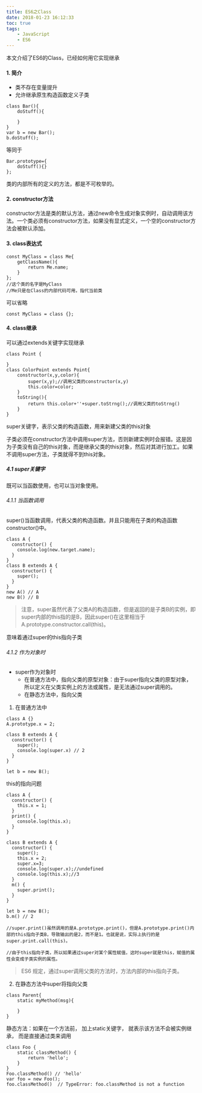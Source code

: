 ```yaml
---
title: ES6之Class
date: 2018-01-23 16:12:33
toc: true
tags:
    - JavaScript
    - ES6
---
```


本文介绍了ES6的Class，已经如何用它实现继承

#### 1. 简介
- 类不存在变量提升
- 允许继承原生构造函数定义子类

<!--more-->

```
class Bar(){
    doStuff(){
        
    }
}
var b = new Bar();
b.doStuff();
```
等同于
```
Bar.prototype={
    doStuff(){}
};
```
类的内部所有的定义的方法，都是不可枚举的。

#### 2. constructor方法
constructor方法是类的默认方法，通过new命令生成对象实例时，自动调用该方法。一个类必须有constructor方法，如果没有显式定义，一个空的constructor方法会被默认添加。

#### 3. class表达式
```
const MyClass = class Me{
    getClassName(){
        return Me.name;
    }
};
//这个类的名字是MyClass
//Me只是在Class的内部代码可用，指代当前类
```
可以省略
```
const MyClass = class {};
```

#### 4. class继承
可以通过extends关键字实现继承
```
class Point {
    
}
class ColorPoint extends Point{
    constructor(x,y,color){
        super(x,y);//调用父类的constructor(x,y)
        this.color=color;
    }    
    toString(){
        return this.color+''+super.toStrng();//调用父类的toStrng()
    }
}
```
super关键字，表示父类的构造函数，用来新建父类的this对象

子类必须在constructor方法中调用super方法，否则新建实例时会报错。这是因为子类没有自己的this对象，而是继承父类的this对象，然后对其进行加工。如果不调用super方法，子类就得不到this对象。


##### 4.1 super关键字
既可以当函数使用，也可以当对象使用。

###### 4.1.1 当函数调用
super()当函数调用，代表父类的构造函数。并且只能用在子类的构造函数constructor()中。
```
class A {
  constructor() {
    console.log(new.target.name);
  }
}
class B extends A {
  constructor() {
    super();
  }
}
new A() // A
new B() // B
```

> 注意，super虽然代表了父类A的构造函数，但是返回的是子类B的实例，即super内部的this指的是B，因此super()在这里相当于A.prototype.constructor.call(this)。

意味着通过super的this指向子类

###### 4.1.2 作为对象时
- super作为对象时
    - 在普通方法中，指向父类的原型对象：由于super指向父类的原型对象，所以定义在父类实例上的方法或属性，是无法通过super调用的。
    - 在静态方法中，指向父类

1. 在普通方法中
```
class A {}
A.prototype.x = 2;

class B extends A {
  constructor() {
    super();
    console.log(super.x) // 2
  }
}

let b = new B();
```
this的指向问题
```
class A {
  constructor() {
    this.x = 1;
  }
  print() {
    console.log(this.x);
  }
}

class B extends A {
  constructor() {
    super();
    this.x = 2;
    super.x=3;
    console.log(super.x);//undefined
    console.log(this.x);//3
  }
  m() {
    super.print();
  }
}

let b = new B();
b.m() // 2

//super.print()虽然调用的是A.prototype.print()，但是A.prototype.print()内部的this指向子类B，导致输出的是2，而不是1。也就是说，实际上执行的是super.print.call(this)。

//由于this指向子类，所以如果通过super对某个属性赋值，这时super就是this，赋值的属性会变成子类实例的属性。
```

> ES6 规定，通过super调用父类的方法时，方法内部的this指向子类。

2. 在静态方法中super将指向父类
```
class Parent{
    static myMethod(msg){
        
    }
}
```
静态方法：如果在一个方法前， 加上static关键字， 就表示该方法不会被实例继承， 而是直接通过类来调用
```
class Foo {  
    static classMethod() {  
        return 'hello';  
    }  
}  
Foo.classMethod() // 'hello'  
var foo = new Foo();  
foo.classMethod()  // TypeError: foo.classMethod is not a function 
```
